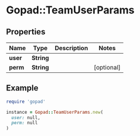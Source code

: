 # Gopad::TeamUserParams

## Properties

| Name | Type | Description | Notes |
| ---- | ---- | ----------- | ----- |
| **user** | **String** |  |  |
| **perm** | **String** |  | [optional] |

## Example

```ruby
require 'gopad'

instance = Gopad::TeamUserParams.new(
  user: null,
  perm: null
)
```


